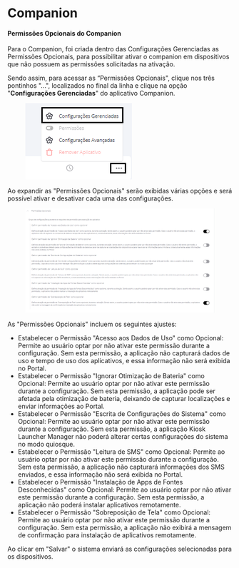 # Companion

#### Permissões Opcionais do Companion

Para o Companion, foi criada dentro das Configurações Gerenciadas as Permissões Opcionais, para possibilitar ativar o companion em dispositivos que não possuem as permissões solicitadas na ativação.

Sendo assim, para acessar as “Permissões Opcionais",  clique nos três pontinhos "...", localizados no final da linha e clique na opção "**Configurações Gerenciadas**" do aplicativo Companion.

<figure><img src="../../../../.gitbook/assets/image (220).png" alt=""><figcaption></figcaption></figure>

Ao expandir as "Permissões Opcionais" serão exibidas várias opções e será possível ativar e desativar cada uma das configurações.&#x20;

<figure><img src="../../../../.gitbook/assets/image (1) (1) (1) (1) (1) (1) (1).png" alt=""><figcaption></figcaption></figure>

As "Permissões Opcionais" incluem os seguintes ajustes:

* Estabelecer o Permissão "Acesso aos Dados de Uso" como Opcional: Permite ao usuário optar por não ativar este permissão durante a configuração. Sem esta permissão, a aplicação não capturará dados de uso e tempo de uso dos aplicativos, e essa informação não será exibida no Portal.
* Estabelecer o Permissão "Ignorar Otimização de Bateria" como Opcional: Permite ao usuário optar por não ativar este permissão durante a configuração. Sem esta permissão, a aplicação pode ser afetada pela otimização de bateria, deixando de capturar localizações e enviar informações ao Portal.
* Estabelecer o Permissão "Escrita de Configurações do Sistema" como Opcional: Permite ao usuário optar por não ativar este permissão durante a configuração. Sem esta permissão, a aplicação Kiosk Launcher Manager não poderá alterar certas configurações do sistema no modo quiosque.
* Estabelecer o Permissão "Leitura de SMS" como Opcional: Permite ao usuário optar por não ativar este permissão durante a configuração. Sem esta permissão, a aplicação não capturará informações dos SMS enviados, e essa informação não será exibida no Portal.
* Estabelecer o Permissão "Instalação de Apps de Fontes Desconhecidas" como Opcional: Permite ao usuário optar por não ativar este permissão durante a configuração. Sem esta permissão, a aplicação não poderá instalar aplicativos remotamente.
* Estabelecer o Permissão "Sobreposição de Tela" como Opcional: Permite ao usuário optar por não ativar este permissão durante a configuração. Sem esta permissão, a aplicação não exibirá a mensagem de confirmação para instalação de aplicativos remotamente.

Ao clicar em "Salvar" o sistema enviará as configurações selecionadas para os dispositivos.
